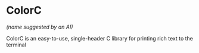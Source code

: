 # ColorC
*(name suggested by an AI)*

ColorC is an easy-to-use, single-header C library for printing rich text to the terminal
